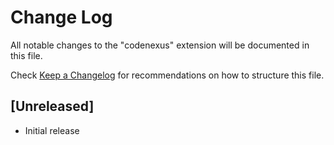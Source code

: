 # Change Log

All notable changes to the "codenexus" extension will be documented in this file.

Check [Keep a Changelog](http://keepachangelog.com/) for recommendations on how to structure this file.

## [Unreleased]

- Initial release